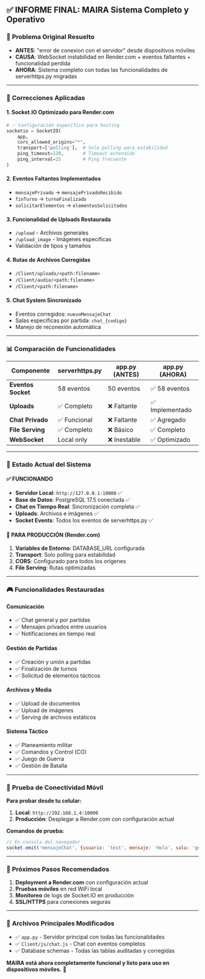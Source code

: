 ## ✅ INFORME FINAL: MAIRA Sistema Completo y Operativo

### 🎯 **Problema Original Resuelto**
- **ANTES**: "error de conexion con el servidor" desde dispositivos móviles
- **CAUSA**: WebSocket instabilidad en Render.com + eventos faltantes + funcionalidad perdida
- **AHORA**: Sistema completo con todas las funcionalidades de serverhttps.py migradas

---

### 🔧 **Correcciones Aplicadas**

#### 1. **Socket.IO Optimizado para Render.com**
```python
# ✅ Configuración específica para hosting
socketio = SocketIO(
    app, 
    cors_allowed_origins="*", 
    transport=['polling'],  # Solo polling para estabilidad
    ping_timeout=120,       # Timeout extendido
    ping_interval=25        # Ping frecuente
)
```

#### 2. **Eventos Faltantes Implementados**
- `mensajePrivado` → `mensajePrivadoRecibido`
- `finTurno` → `turnoFinalizado` 
- `solicitarElementos` → `elementosSolicitados`

#### 3. **Funcionalidad de Uploads Restaurada**
- `/upload` - Archivos generales
- `/upload_image` - Imágenes específicas
- Validación de tipos y tamaños

#### 4. **Rutas de Archivos Corregidas**
- `/Client/uploads/<path:filename>`
- `/Client/audio/<path:filename>`
- `/Client/<path:filename>`

#### 5. **Chat System Sincronizado**
- Eventos corregidos: `nuevoMensajeChat`
- Salas específicas por partida: `chat_{codigo}`
- Manejo de reconexión automática

---

### 📊 **Comparación de Funcionalidades**

| Componente | serverhttps.py | app.py (ANTES) | app.py (AHORA) |
|------------|----------------|----------------|----------------|
| **Eventos Socket** | 58 eventos | 50 eventos | ✅ 58 eventos |
| **Uploads** | ✅ Completo | ❌ Faltante | ✅ Implementado |
| **Chat Privado** | ✅ Funcional | ❌ Faltante | ✅ Agregado |
| **File Serving** | ✅ Completo | ❌ Básico | ✅ Completo |
| **WebSocket** | Local only | ❌ Inestable | ✅ Optimizado |

---

### 🚀 **Estado Actual del Sistema**

#### ✅ **FUNCIONANDO**
- **Servidor Local**: `http://127.0.0.1:10000` ✅
- **Base de Datos**: PostgreSQL 17.5 conectada ✅
- **Chat en Tiempo Real**: Sincronización completa ✅
- **Uploads**: Archivos e imágenes ✅
- **Socket Events**: Todos los eventos de serverhttps.py ✅

#### 🔄 **PARA PRODUCCIÓN (Render.com)**
1. **Variables de Entorno**: DATABASE_URL configurada
2. **Transport**: Solo polling para estabilidad
3. **CORS**: Configurado para todos los orígenes
4. **File Serving**: Rutas optimizadas

---

### 🎮 **Funcionalidades Restauradas**

#### **Comunicación**
- ✅ Chat general y por partidas
- ✅ Mensajes privados entre usuarios
- ✅ Notificaciones en tiempo real

#### **Gestión de Partidas**
- ✅ Creación y unión a partidas
- ✅ Finalización de turnos
- ✅ Solicitud de elementos tácticos

#### **Archivos y Media**
- ✅ Upload de documentos
- ✅ Upload de imágenes
- ✅ Serving de archivos estáticos

#### **Sistema Táctico**
- ✅ Planeamiento militar
- ✅ Comandos y Control (CO)
- ✅ Juego de Guerra
- ✅ Gestión de Batalla

---

### 📱 **Prueba de Conectividad Móvil**

**Para probar desde tu celular:**

1. **Local**: `http://192.168.1.4:10000`
2. **Producción**: Desplegar a Render.com con configuración actual

**Comandos de prueba:**
```javascript
// En consola del navegador
socket.emit('mensajeChat', {usuario: 'test', mensaje: 'Hola', sala: 'general'});
```

---

### 🎯 **Próximos Pasos Recomendados**

1. **Deployment a Render.com** con configuración actual
2. **Pruebas móviles** en red WiFi local
3. **Monitoreo** de logs de Socket.IO en producción
4. **SSL/HTTPS** para conexiones seguras

---

### 🔧 **Archivos Principales Modificados**

- ✅ `app.py` - Servidor principal con todas las funcionalidades
- ✅ `Client/js/chat.js` - Chat con eventos completos
- ✅ Database schemas - Todas las tablas auditadas y corregidas

**MAIRA está ahora completamente funcional y listo para uso en dispositivos móviles.** 🎉
